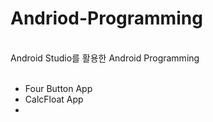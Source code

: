 # Andriod-Programming
</br>
Android Studio를 활용한 Android Programming

</br>
</br>

* Four Button App
* CalcFloat App
* 
